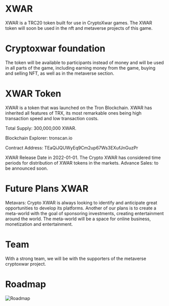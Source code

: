 # XWAR
XWAR is a TRC20 token built for use in CryptoXwar games. The XWAR token will soon be used in the nft and metaverse projects of this game.

# Cryptoxwar foundation
The token will be available to participants instead of money and will be used in all parts of the game, including earning money from the game, buying and selling NFT, as well as in the metaverse section.

# XWAR Token
XWAR is a token that was launched on the Tron Blockchain. XWAR has inherited all features of TRX, its most remarkable ones being high transaction speed and low transaction costs.

Total Supply: 300,000,000 XWAR.

Blockchain Explorer: tronscan.io

Contract Address: TEaQiJQUWyEq9Cm2up67Ws3EXufJnGuzPr

XWAR Release Date in 2022-01-01.
The Crypto XWAR has considered time periods for distribution of XWAR tokens in the markets.
Advance Sales: to be announced soon.

# Future Plans XWAR
Metavars:
Crypto XWAR is always looking to identify and anticipate great opportunities to develop its platforms. Another of our plans is to create a meta-world with the goal of sponsoring investments, creating entertainment around the world.
The meta-world will be a space for online business, monetization and entertainment.

# Team
With a strong team, we will be with the supporters of the metaverse cryptoxwar project.

# Roadmap
![Roadmap](https://user-images.githubusercontent.com/96395250/147855044-e4c726cf-d438-40e9-8a5c-dec1c26fe04e.png)
